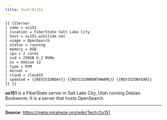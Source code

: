 ```yaml
---
title: Tech:Os151
---
```


```
{{ {{Server
| name = os151
| location = FiberState Salt Lake City
| host = os151.wikitide.net
| usage = OpenSearch
| status = running
| memory = 8GB
| cpu = 2 cores
| ssd = 250GB U.2 NVMe
| os = Debian 12
| type = KVM
| kernel =
| cloud = cloud15
| updated = {{REVISIONDAY}} {{REVISIONMONTHNAME}} {{REVISIONYEAR}}
}} }}
```

**os151** is a FiberState server in Salt Lake City, Utah running Debian Bookworm. It is a server that hosts OpenSearch.

----
**Source**: https://meta.miraheze.org/wiki/Tech:Os151